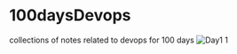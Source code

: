 # 100daysDevops
collections of notes related to devops  for 100 days
![Day1 1](https://user-images.githubusercontent.com/62424929/131785906-5afdb94c-7850-4e50-bc56-3785d39a9605.jpeg)
